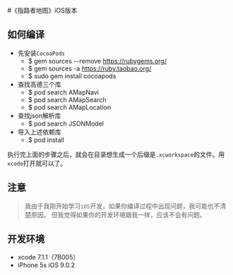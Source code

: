 #《指路者地图》iOS版本

## 如何编译
- 先安装`CocoaPods`
  - $ gem sources --remove https://rubygems.org/
  - $ gem sources -a https://ruby.taobao.org/
  - $ sudo gem install cocoapods
- 查找高德三个库
  - $ pod search AMapNavi
  - $ pod search AMapSearch
  - $ pod search AMapLocation
- 查找json解析库
  - $ pod search JSONModel
- 导入上述依赖库
  - $ pod install

执行完上面的步骤之后，就会在目录想生成一个后缀是`.xcworkspace`的文件。用`xcode`打开就可以了。

## 注意
> 我由于我刚开始学习`iOS`开发，如果你编译过程中出现问题，我可能也不清楚原因。
> 但我觉得如果你的开发环境跟我一样，应该不会有问题。

## 开发环境
- xcode 7.1.1（7B005）
- iPhone 5s iOS 9.0.2
